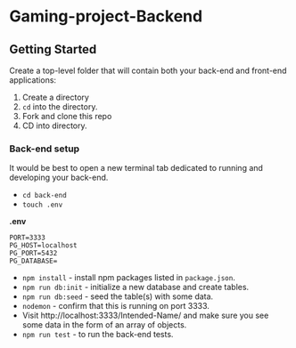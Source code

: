 # Gaming-project-Backend

## Getting Started

Create a top-level folder that will contain both your back-end and front-end applications:

1. Create a directory 
1. `cd` into the directory.
1. Fork and clone this repo
2. CD into directory.

### Back-end setup

It would be best to open a new terminal tab dedicated to running and developing your back-end.

- `cd back-end`
- `touch .env`

**.env**

```
PORT=3333
PG_HOST=localhost
PG_PORT=5432
PG_DATABASE=
```

- `npm install` - install npm packages listed in `package.json`.
- `npm run db:init` - initialize a new database and create tables.
- `npm run db:seed` - seed the table(s) with some data.
- `nodemon` - confirm that this is running on port 3333.
- Visit http://localhost:3333/Intended-Name/ and make sure you see some data in the form of an array of objects.
- `npm run test` - to run the back-end tests.

